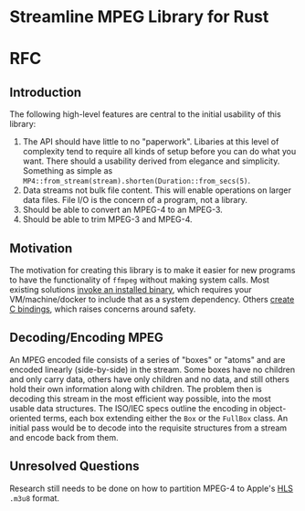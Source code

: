 # Streamline MPEG Library for Rust

# RFC
## Introduction
The following high-level features are central to the initial usability of this library:
1. The API should have little to no "paperwork". Libaries at this level of complexity tend to require all kinds of setup before you can do what you want. There should a usability derived from elegance and simplicity. Something as simple as `MP4::from_stream(stream).shorten(Duration::from_secs(5)`.
2. Data streams not bulk file content. This will enable operations on larger data files. File I/O is the concern of a program, not a library.
3. Should be able to convert an MPEG-4 to an MPEG-3.
4. Should be able to trim MPEG-3 and MPEG-4.

## Motivation
The motivation for creating this library is to make it easier for new programs to have the functionality of `ffmpeg` without making system calls. Most existing solutions [invoke an installed binary](https://crates.io/keywords/ffmpeg), which requires your VM/machine/docker to include that as a system dependency. Others [create C bindings](https://crates.io/crates/rusty_ffmpeg), which raises concerns around safety.

## Decoding/Encoding MPEG
An MPEG encoded file consists of a series of "boxes" or "atoms" and are encoded linearly (side-by-side) in the stream. Some boxes have no children and only carry data, others have only children and no data, and still others hold their own information along with children. The problem then is decoding this stream in the most efficient way possible, into the most usable data structures. The ISO/IEC specs outline the encoding in object-oriented terms, each box extending either the `Box` or the `FullBox` class. An initial pass would be to decode into the requisite structures from a stream and encode back from them.

## Unresolved Questions
Research still needs to be done on how to partition MPEG-4 to Apple's [HLS](https://developer.apple.com/streaming/) `.m3u8` format.
